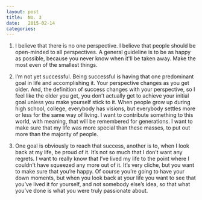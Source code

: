 ```yaml
---
layout: post
title:  No. 3
date:   2015-02-14
categories: 
---
```


1. I believe that there is no one perspective. I believe that people should be open-minded to all perspectives. A general guideline is to be as happy as possible, because you never know when it'll be taken away. Make the most even of the smallest things.

2. I’m not yet successful. Being successful is having that one predominant goal in life and accomplishing it. Your perspective changes as you get older. And, the definition of success changes with your perspective, so I feel like the older you get, you don’t actually get to achieve your initial goal unless you make yourself stick to it. When people grow up during high school, college, everybody has visions, but everybody settles more or less for the same way of living.  I want to contribute something to this world, with meaning, that will be remembered for generations. I want to make sure that my life was more special than these masses, to put out more than the majority of people.

3. One goal is obviously to reach that success, another is to, when I look back at my life, be proud of it. It’s not so much that I don’t want any regrets. I want to really know that I’ve lived my life to the point where I couldn't have squeezed any more out of it. It’s very cliche, but you want to make sure that you’re happy. Of course you’re going to have your down moments, but when you look back at your life you want to see that you’ve lived it for yourself, and not somebody else’s idea, so that what you’ve done is what you were truly passionate about.